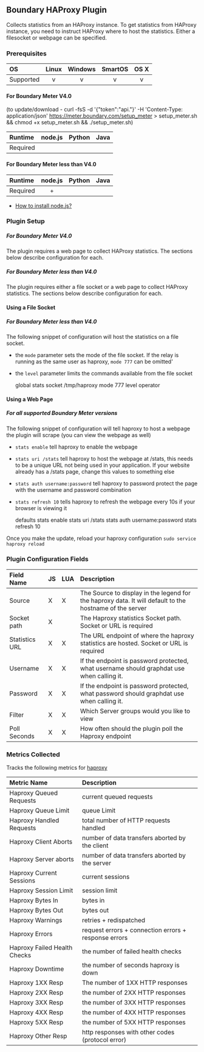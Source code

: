Boundary HAProxy Plugin
-----------------------

Collects statistics from an HAProxy instance. To get statistics from HAProxy instance, you need to instruct HAProxy where to host the statistics. Either a filesocket or webpage can be specified.

### Prerequisites

|     OS    | Linux | Windows | SmartOS | OS X |
|:----------|:-----:|:-------:|:-------:|:----:|
| Supported |   v   |    v    |    v    |  v   |

#### For Boundary Meter V4.0
(to update/download - curl -fsS -d '{"token":"api.<Your API Key Here>"}' -H 'Content-Type: application/json' https://meter.boundary.com/setup_meter > setup_meter.sh && chmod +x setup_meter.sh && ./setup_meter.sh)

|  Runtime | node.js | Python | Java |
|:---------|:-------:|:------:|:----:|
| Required |         |        |      |

#### For Boundary Meter less than V4.0

|  Runtime | node.js | Python | Java |
|:---------|:-------:|:------:|:----:|
| Required |    +    |        |      |

- [How to install node.js?](https://help.boundary.com/hc/articles/202360701)

### Plugin Setup

##### For Boundary Meter V4.0

The plugin requires a web page to collect HAProxy statistics. The sections below describe configuration for each.

##### For Boundary Meter less than V4.0

The plugin requires either a file socket or a web page to collect HAProxy statistics. The sections below describe configuration for each.

#### Using a File Socket

##### For Boundary Meter less than V4.0

The following snippet of configuration will host the statistics on a file socket.
* the `mode` parameter sets the mode of the file socket.  If the relay is running as the same user as haproxy, `mode 777` can be omitted'
* the `level` parameter limits the commands available from the file socket

    global
        stats socket /tmp/haproxy mode 777 level operator

#### Using a Web Page

##### For all supported Boundary Meter versions

The following snippet of configuration will tell haproxy to host a webpage the plugin will scrape (you can view the webpage as well)
* `stats enable` tell haproxy to enable the webpage
* `stats uri /stats` tell haproxy to host the webpage at /stats, this needs to be a unique URL not being used in your application.  If your website already has a /stats page, change this values to something else
* `stats auth username:password` tell haproxy to password protect the page with the username and password combination
* `stats refresh 10` tells haproxy to refresh the webpage every 10s if your browser is viewing it

    defaults
        stats enable
        stats uri /stats
        stats auth username:password
        stats refresh 10

Once you make the update, reload your haproxy configuration
	`sudo service haproxy reload`

### Plugin Configuration Fields

|Field Name    |JS |LUA|Description                                                                                             |
|:-------------|:--|:--|:---------------------------------------------------------------------------------------------------|
|Source        | X | X |The Source to display in the legend for the haproxy data.  It will default to the hostname of the server|
|Socket path   | X |   |The Haproxy statistics Socket path.  Socket or URL is required                                          |
|Statistics URL| X | X |The URL endpoint of where the haproxy statistics are hosted.  Socket or URL is required                 |
|Username      | X | X |If the endpoint is password protected, what username should graphdat use when calling it.               |
|Password      | X | X |If the endpoint is password protected, what password should graphdat use when calling it.               |
|Filter        | X | X |Which Server groups would you like to view                                                              |
|Poll Seconds  | X | X |How often should the plugin poll the Haproxy endpoint                                                   |

### Metrics Collected

Tracks the following metrics for [haproxy](http://www.haproxy.org)

|Metric Name                 |Description                                         |
|:---------------------------|:---------------------------------------------------|
|Haproxy Queued Requests     | current queued requests                            |
|Haproxy Queue Limit         |queue Limit                                         |
|Haproxy Handled Requests    |total number of HTTP requests handled               |
|Haproxy Client Aborts       |number of data transfers aborted by the client      |
|Haproxy Server aborts       |number of data transfers aborted by the server      |
|Haproxy Current Sessions    |current sessions                                    |
|Haproxy Session Limit       |session limit                                       |
|Haproxy Bytes In            |bytes in                                            |
|Haproxy Bytes Out           |bytes out                                           |
|Haproxy Warnings            |retries + redispatched                              |
|Haproxy Errors              |request errors + connection errors + response errors|
|Haproxy Failed Health Checks|the number of failed health checks                  |
|Haproxy Downtime            |the number of seconds haproxy is down               |
|Haproxy 1XX Resp            |The number of 1XX HTTP responses                    |
|Haproxy 2XX Resp            |the number of 2XX HTTP responses                    |
|Haproxy 3XX Resp            |the number of 3XX HTTP responses                    |
|Haproxy 4XX Resp            |the number of 4XX HTTP responses                    |
|Haproxy 5XX Resp            |the  number of 5XX HTTP responses                   |
|Haproxy Other Resp          |http responses with other codes (protocol error)    |
